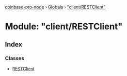 [coinbase-pro-node](../README.md) › [Globals](../globals.md) › ["client/RESTClient"](_client_restclient_.md)

# Module: "client/RESTClient"

## Index

### Classes

- [RESTClient](../classes/_client_restclient_.restclient.md)
